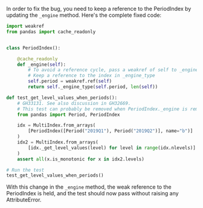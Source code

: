 In order to fix the bug, you need to keep a reference to the PeriodIndex by updating the `_engine` method. Here's the complete fixed code:

```python
import weakref
from pandas import cache_readonly


class PeriodIndex():

    @cache_readonly
    def _engine(self):
        # To avoid a reference cycle, pass a weakref of self to _engine_type.
        # Keep a reference to the index in _engine_type
        self.period = weakref.ref(self)
        return self._engine_type(self.period, len(self))

def test_get_level_values_when_periods():
    # GH33131. See also discussion in GH32669.
    # This test can probably be removed when PeriodIndex._engine is removed.
    from pandas import Period, PeriodIndex

    idx = MultiIndex.from_arrays(
        [PeriodIndex([Period("2019Q1"), Period("2019Q2")], name="b")]
    )
    idx2 = MultiIndex.from_arrays(
        [idx._get_level_values(level) for level in range(idx.nlevels)]
    )
    assert all(x.is_monotonic for x in idx2.levels)

# Run the test
test_get_level_values_when_periods()
```

With this change in the `_engine` method, the weak reference to the PeriodIndex is held, and the test should now pass without raising any AttributeError.